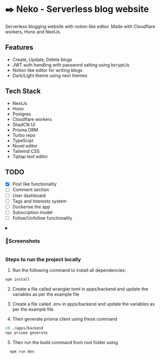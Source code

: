 # ✒️ Neko - Serverless blog website

Serverless blogging website with notion like editor. Made with Cloudflare workers, Hono and NextJs.

## Features
- Create, Update, Delete blogs
- JWT auth handling with password salting using bcryptJs
- Notion like editor for writing blogs
- Dark/Light theme using next themes

## Tech Stack
- NextJs
- Hono
- Postgres
- Cloudflare workers
- ShadCN UI
- Prisma ORM
- Turbo repo
- TypeScipt
- Novel editor
- Tailwind CSS
- Tiptap text editor

## TODO
- [x] Post like functionality
- [ ] Comment section
- [ ] User dashboard
- [ ] Tags and Interests system
- [ ] Dockerise the app
- [ ] Subscription model
- [ ] Follow/Unfollow functionality

<details>
  <summary><h3>🌈Screenshots</h3></summary>
  
<img src="https://imgur.com/GDx04RC.png" width=40%>
<img src="https://imgur.com/A8CXDHJ.png" width=40%>
<img src="https://imgur.com/NrZudj0.png" width=40%>
<img src="https://imgur.com/c9ZgFIC.png" width=40%>
<img src="https://imgur.com/T1QtXOe.png" width=40%>
<img src="https://imgur.com/T6hR6WF.png" width=40%>
<img src="https://imgur.com/r32e0zZ.png" width=40%>
<img src="https://imgur.com/A8CXDHJ.png" width=40%>
  
</details>

### Steps to run the project locally

1. Run the following command to install all dependencies:

```sh
npm install
```

2. Create a file called wrangler.toml in apps/backend and update the variables as per the example file

3. Create a file called .env in apps/backend and update the variables as per the example file 

4. Then generate prisma client using these command

```sh
cd ./apps/backend
npx prisma generate
```

5. Then run the build command from root folder using
```sh
  npm run dev
```

